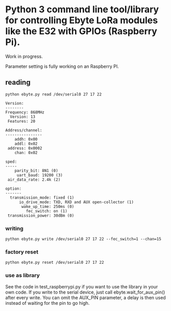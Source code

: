 # Python 3 command line tool/library for controlling Ebyte LoRa modules like the E32 with GPIOs (Raspberry Pi).

Work in progress.

Parameter setting is fully working on an Raspberry PI.

## reading

```python ebyte.py read /dev/serial0 27 17 22```


```
Version:
--------
Frequency: 868MHz
  Version: 13
 Features: 20

Address/channel:
----------------
    addh: 0x00
    addl: 0x02
 address: 0x0002
    chan: 0x02

sped:
-----
    parity_bit: 8N1 (0)
     uart_baud: 19200 (3)
 air_data_rate: 2.4k (2)

option:
-------
  transmission_mode: fixed (1)
      io_drive_mode: TXD, RXD and AUX open-collector (1)
       wake_up_time: 250ms (0)
         fec_switch: on (1)
 transmission_power: 30dBm (0)
 ```

### writing

```python ebyte.py write /dev/serial0 27 17 22 --fec_switch=1 --chan=15```

### factory reset

```python ebyte.py reset /dev/serial0 27 17 22```

### use as library

See the code in test_raspberrypi.py if you want to use the library in your own code.
If you write to the serial device, just call ebyte.wait_for_aux_pin() after every write.
You can omit the AUX_PIN parameter, a delay is then used instead of waiting for the pin to go high.
